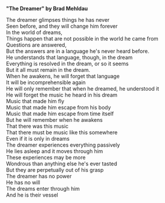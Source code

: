 **"The Dreamer" by Brad Mehldau**

The dreamer glimpses things he has never  
Seen before, and they will change him forever  
In the world of dreams,  
Things happen that are not possible in the world he came from  
Questions are answered,  
But the answers are in a language he's never heard before.  
He understands that language, though, in the dream  
Everything is resolved in the dream, or so it seems  
But it all must remain in the dream.  
When he awakens, he will forget that language  
It will be incomprehensible again  
He will only remember that when he dreamed, he understood it  
He will forget the music he heard in his dream  
Music that made him fly  
Music that made him escape from his body  
Music that made him escape from time itself  
But he will remember when he awakens  
That there was this music  
That there must be music like this somewhere  
Even if it is only in dreams  
The dreamer experiences everything passively  
He lies asleep and it moves through him  
These experiences may be more  
Wondrous than anything else he's ever tasted  
But they are perpetually out of his grasp  
The dreamer has no power  
He has no will  
The dreams enter through him  
And he is their vessel
